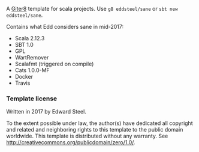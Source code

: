 A [Giter8][g8] template for scala projects. Use `g8 eddsteel/sane` or
`sbt new eddsteel/sane`.

Contains what Edd considers sane in mid-2017:

* Scala 2.12.3
* SBT 1.0
* GPL
* WartRemover
* Scalafmt (triggered on compile)
* Cats 1.0.0-MF
* Docker
* Travis

### Template license
Written in 2017 by Edward Steel.

To the extent possible under law, the author(s) have dedicated all
copyright and related and neighboring rights to this template to the
public domain worldwide.  This template is distributed without any
warranty. See <http://creativecommons.org/publicdomain/zero/1.0/>.

[g8]: http://www.foundweekends.org/giter8/
